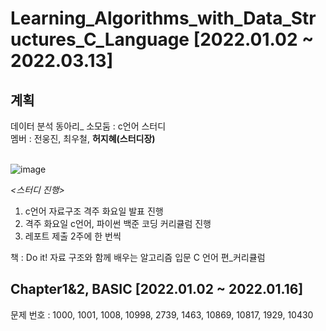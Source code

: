 # Learning_Algorithms_with_Data_Structures_C_Language [2022.01.02 ~ 2022.03.13]

## 계획
데이터 분석 동아리_ 소모둠 : c언어 스터디<br>
멤버 : 전웅진, 최우철, **허지혜(스터디장)**<br>
<br>

![image](https://user-images.githubusercontent.com/64202709/148686237-305254c9-dcc1-4afe-9951-4c1937fa2e3f.png)

*<스터디 진행>*<br>
1. c언어 자료구조 격주 화요일 발표 진행<br>
2. 격주 화요일 c언어, 파이썬 백준 코딩 커리큘럼 진행<br>
3. 레포트 제출 2주에 한 번씩<br>

책 : Do it! 자료 구조와 함께 배우는 알고리즘 입문 C 언어 편_커리큘럼<br>



## Chapter1&2, BASIC [2022.01.02 ~ 2022.01.16]  <br>
문제 번호 : 1000, 1001, 1008, 10998, 2739, 1463, 10869, 10817, 1929, 10430
